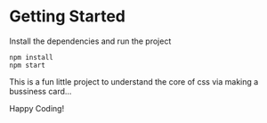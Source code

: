 # Getting Started
Install the dependencies and run the project
```
npm install
npm start
```
This is a fun little project to understand the core of css via making a bussiness card...


Happy Coding!

